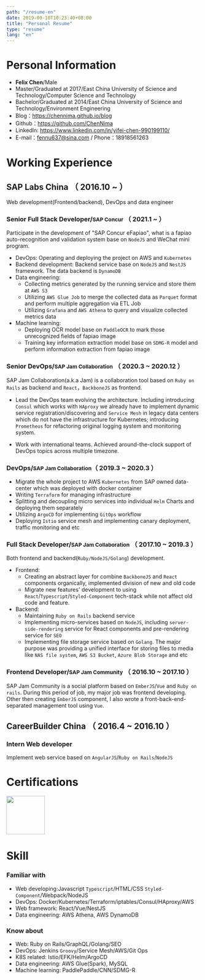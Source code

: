 ```yaml
---
path: "/resume-en"
date: 2019-09-10T10:23:40+08:00
title: "Personal Resume"
type: "resume"
lang: "en"
---
```


# Personal Information
 - **Felix Chen**/Male
 - Master/Graduated at 2017/East China University of Science and Technology/Computer Science and Technology
 - Bachelor/Graduated at 2014/East China University of Science and Technology/Environment Engineering
 - Blog：https://chennima.github.io/blog
 - Github：https://github.com/ChenNima
 - LinkedIn: https://www.linkedin.com/in/yifei-chen-990199110/
 - E-mail：fennu637@sina.com<span class="d-none"> / Phone：18918561263</span>

# Working Experience

## SAP Labs China （ 2016.10 ~  ）
Web development(Frontend/backend), DevOps and data engineer
### **Senior Full Stack Developer**/<small>SAP Concur</small> （ 2021.1 ~  ）

Participate in the development of "SAP Concur eFapiao", what is a fapiao auto-recognition and validation system base on `NodeJS` and WeChat mini program.

- DevOps: Operating and deploying the project on AWS and `Kubernetes`
- Backend development: Backend service base on `NodeJS` and `NestJS` framework. The data backend is `DynamoDB`
- Data engineering:
  - Collecting metrics generated by the running service and store them at `AWS S3`
  - Utilizing `AWS Glue Job` to merge the collected data as `Parquet` format and perform multiple aggregation via ETL Job
  - Utilizing `Grafana` and `AWS Athena` to query and visualize collected metrics data 
- Machine learning:
  - Deploying OCR model base on `PaddleOCR` to mark those unrecognized fields of fapiao image
  - Training key information extraction model base on `SDMG-R` model and perform information extraction from fapiao image

### **Senior DevOps**/<small>SAP Jam Collaboration</small> （ 2020.3 ~ 2020.12 ）

SAP Jam Collaboration(a.k.a Jam) is a collaboration tool based on `Ruby on Rails` as backend and `React`，`BackboneJS` as frontend.

- Lead the DevOps team evolving the architecture. Including introducing `Consul` which works with `HAproxy` we already have to implement dynamic service registration/discovering and `Service Mesh` in legacy data centers which do not have the infrastructure for Kubernetes; introducing `Prometheus` for refactoring original logging system and monitoring system.

- Work with international teams. Achieved around-the-clock support of DevOps topics across multiple timezone.

### **DevOps**/<small>SAP Jam Collaboration</small>（ 2019.3 ~ 2020.3 ）

- Migrate the whole project to AWS `Kubernetes` from SAP owned data-center which was deployed with docker container 
- Writing `Terraform` for managing infrastructure
- Splitting and decoupling micro services into individual `Helm` Charts and deploying them separately
- Utilizing `ArgoCD` for implementing `GitOps` workflow
- Deploying `Istio` service mesh and implementing canary deployment, traffic monitoring and etc

### **Full Stack Developer**/<small>SAP Jam Collaboration</small> （ 2017.10 ~ 2019.3 ）
Both frontend and backend(`Ruby/NodeJS/Golang`) development. 

- Frontend:
  - Creating an abstract layer for combine `BackboneJS` and `React` components organically, implemented division of new and old code
  -  Migrate new features' development to using `React`/`Typescript`/`Styled-Component` tech-stack while not affect old code and feature.
- Backend:
  - Maintaining `Ruby on Rails` backend service
  - Implementing micro-services based on `NodeJS`, including `server-side-rendering` service for React components and pre-rendering service for `SEO`
  - Implementing file storage service based on `Golang`. The major purpose was providing a unified interface for storing files to media like `NAS file system`, `AWS S3 Bucket`, `Azure Blob Storage` and etc

### **Frontend Developer**/<small>SAP Jam Community</small> （ 2016.10 ~  2017.10 ）
SAP Jam Community is a social platform based on `EmberJS`/`Vue` and `Ruby on rails`. During this period of job, my major job was frontend developing. Other then creating `EmberJS` component, I also wrote a front-back-end-separated management tool using `Vue`.
## CareerBuilder China （ 2016.4 ~  2016.10 ）

### **Intern Web developer**
Implement web service based on `AngularJS`/`Ruby on Rails`/`NodeJS`
# Certifications

<p class="d-flex justify-content-between">
  <span style="width: 100px"><image style="width: 100px" src="./aws-certified-solutions-architect-associate.png" /></span>
</p>

# Skill

### Familiar with
- Web developing:Javascript `Typescript`/HTML/CSS `Styled-Component`/Webpack/NodeJS
- DevOps: Docker/Kubernetes/Terraform/iptables/Consul/HAproxy/AWS
- Web framework: React/Vue/NestJS
- Data engineering: AWS Athena, AWS DynamoDB

### Know about
- Web: Ruby on Rails/GraphQL/Golang/SEO
- DevOps: Jenkins `Groovy`/Service Mesh/AWS/Git Ops
- K8S related: Istio/EFK/Helm/ArgoCD
- Data engineering: AWS Glue(Spark), MySQL
- Machine learning: PaddlePaddle/CNN/SDMG-R